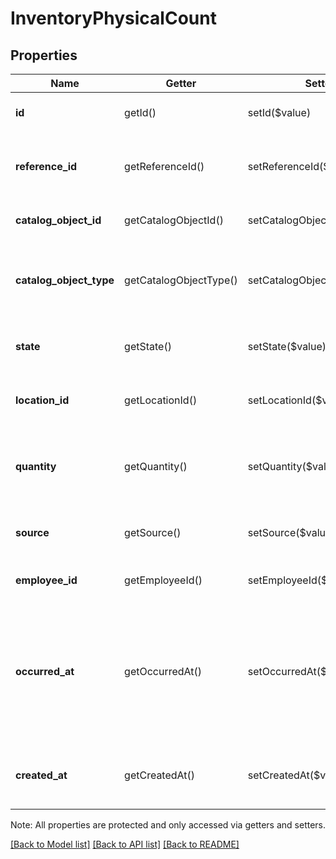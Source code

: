 # InventoryPhysicalCount

## Properties
Name | Getter | Setter | Type | Description | Notes
------------ | ------------- | ------------- | ------------- | ------------- | -------------
**id** | getId() | setId($value) | **string** | A unique ID generated by Square for the [InventoryPhysicalCount](#type-inventoryphysicalcount). | [optional] 
**reference_id** | getReferenceId() | setReferenceId($value) | **string** | An optional ID provided by the application to tie the [InventoryPhysicalCount](#type-inventoryphysicalcount) to an external system. | [optional] 
**catalog_object_id** | getCatalogObjectId() | setCatalogObjectId($value) | **string** | The Square generated ID of the [CatalogObject](#type-catalogobject) being tracked. | [optional] 
**catalog_object_type** | getCatalogObjectType() | setCatalogObjectType($value) | **string** | The [CatalogObjectType](#type-catalogobjecttype) of the [CatalogObject](#type-catalogobject) being tracked. Tracking is only supported for the &#x60;ITEM_VARIATION&#x60; type. | [optional] 
**state** | getState() | setState($value) | **string** | The current [InventoryState](#type-inventorystate) for the related quantity of items. | [optional] 
**location_id** | getLocationId() | setLocationId($value) | **string** | The Square ID of the [Location](#type-location) where the related quantity of items are being tracked. | [optional] 
**quantity** | getQuantity() | setQuantity($value) | **string** | The number of items affected by the physical count as a decimal string. Fractional quantities are not supported. | [optional] 
**source** | getSource() | setSource($value) | [**\SquareConnect\Model\SourceApplication**](SourceApplication.md) | Read-only information about the application that submitted the physical count. | [optional] 
**employee_id** | getEmployeeId() | setEmployeeId($value) | **string** | The Square ID of the [Employee](#type-employee) responsible for the physical count. | [optional] 
**occurred_at** | getOccurredAt() | setOccurredAt($value) | **string** | A client-generated timestamp in RFC 3339 format that indicates when the physical count took place. For write actions, the &#x60;occurred_at&#x60; timestamp cannot be older than 24 hours or in the future relative to the time of the request. | [optional] 
**created_at** | getCreatedAt() | setCreatedAt($value) | **string** | A read-only timestamp in RFC 3339 format that indicates when Square received the physical count. | [optional] 

Note: All properties are protected and only accessed via getters and setters.

[[Back to Model list]](../../README.md#documentation-for-models) [[Back to API list]](../../README.md#documentation-for-api-endpoints) [[Back to README]](../../README.md)

